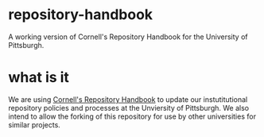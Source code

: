 # repository-handbook
A working version of Cornell's Repository Handbook for the University of Pittsburgh.

# what is it
We are using [Cornell's Repository Handbook](https://confluence.cornell.edu/display/culpublic/Cornell+University+Library+Repository+Principles+and+Strategies+Handbook ) to update our instutitutional repository policies and processes at the Unviersity of Pittsburgh. We also intend to allow the forking of this repository for use by other universities for similar projects.  
